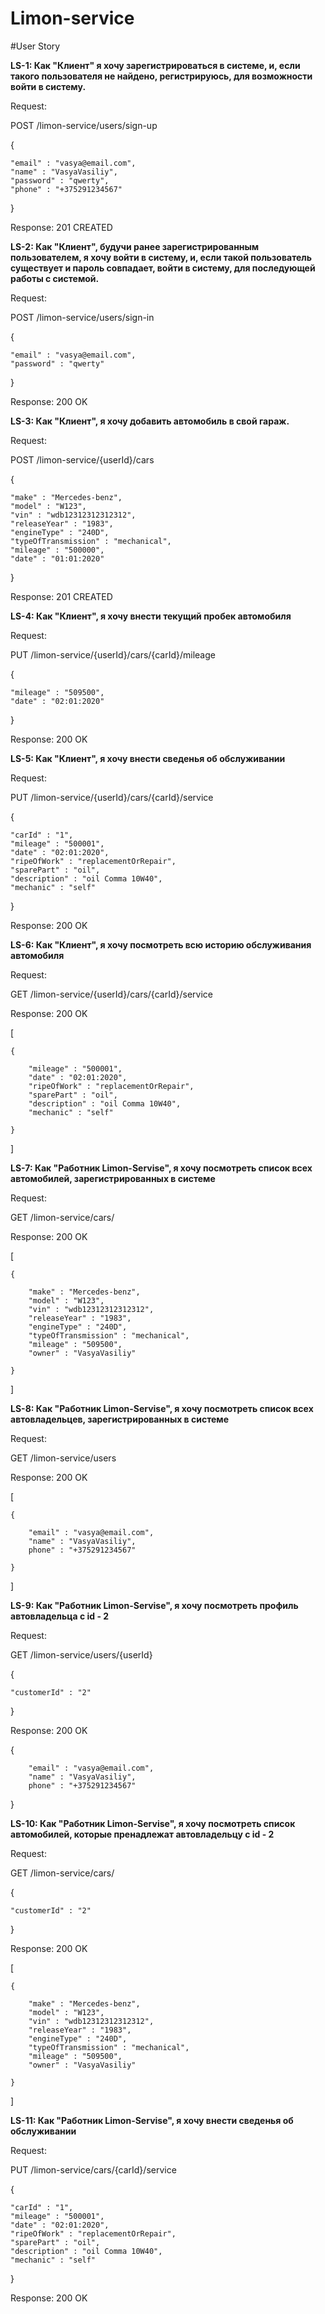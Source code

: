 # Limon-service

#User Story

**LS-1: Как "Клиент" я хочу зарегистрироваться в системе, и, если такого пользователя не найдено, регистрируюсь, для возможности войти в систему.**
      
Request:

POST /limon-service/users/sign-up

{

    "email" : "vasya@email.com",
    "name" : "VasyaVasiliy",
    "password" : "qwerty",
    "phone" : "+375291234567"
  
}

Response: 201 CREATED


**LS-2: Как "Клиент", будучи ранее зарегистрированным пользователем, я хочу войти в систему, и, если такой пользователь существует и пароль совпадает, войти в систему, для последующей работы с системой.**
      
Request:
      
POST /limon-service/users/sign-in
      
{

    "email" : "vasya@email.com",
    "password" : "qwerty"
      
}
      
Response: 200 OK

      
**LS-3: Как "Клиент", я хочу добавить автомобиль в свой гараж.**

Request:
      
POST /limon-service/{userId}/cars

{

    "make" : "Mercedes-benz",
    "model" : "W123",
    "vin" : "wdb12312312312312",
    "releaseYear" : "1983",
    "engineType" : "240D",
    "typeOfTransmission" : "mechanical",
    "mileage" : "500000",
    "date" : "01:01:2020"
    

}

Response: 201 CREATED

**LS-4: Как "Клиент", я хочу внести текущий пробек автомобиля**

Request:
 
PUT /limon-service/{userId}/cars/{carId}/mileage

{

    "mileage" : "509500",
    "date" : "02:01:2020"

}

Response: 200 OK


**LS-5: Как "Клиент", я хочу внести сведенья об обслуживании**

Request:
 
PUT /limon-service/{userId}/cars/{carId}/service

{

    "carId" : "1",
    "mileage" : "500001",
    "date" : "02:01:2020",
    "ripeOfWork" : "replacementOrRepair",
    "sparePart" : "oil",
    "description" : "oil Comma 10W40",
    "mechanic" : "self"

}

Response: 200 OK


**LS-6: Как "Клиент", я хочу посмотреть всю историю обслуживания автомобиля**

Request:
 
GET /limon-service/{userId}/cars/{carId}/service

Response: 200 OK

[

    {

        "mileage" : "500001",
        "date" : "02:01:2020",
        "ripeOfWork" : "replacementOrRepair",
        "sparePart" : "oil",
        "description" : "oil Comma 10W40",
        "mechanic" : "self"

    }

]


**LS-7: Как "Работник Limon-Servise", я хочу посмотреть список всех автомобилей, зарегистрированных в системе**

Request:
 
GET /limon-service/cars/

Response: 200 OK

[

    {

        "make" : "Mercedes-benz",
        "model" : "W123",
        "vin" : "wdb12312312312312",
        "releaseYear" : "1983",
        "engineType" : "240D",
        "typeOfTransmission" : "mechanical",
        "mileage" : "509500",
        "owner" : "VasyaVasiliy"

    }

]


**LS-8: Как "Работник Limon-Servise", я хочу посмотреть список всех автовладельцев, зарегистрированных в системе**

Request:

GET /limon-service/users

Response: 200 OK

[

    {

        "email" : "vasya@email.com",
        "name" : "VasyaVasiliy",
        phone" : "+375291234567"

    }

]


**LS-9: Как "Работник Limon-Servise", я хочу посмотреть профиль автовладельца с id - 2**

Request:

GET /limon-service/users/{userId}

{

    "customerId" : "2"

}

Response: 200 OK

{

        "email" : "vasya@email.com",
        "name" : "VasyaVasiliy",
        phone" : "+375291234567"

}


**LS-10: Как "Работник Limon-Servise", я хочу посмотреть список автомобилей, которые пренадлежат автовладельцу с id - 2**

Request:

GET /limon-service/cars/

{

    "customerId" : "2"

}

Response: 200 OK

[

    {

        "make" : "Mercedes-benz",
        "model" : "W123",
        "vin" : "wdb12312312312312",
        "releaseYear" : "1983",
        "engineType" : "240D",
        "typeOfTransmission" : "mechanical",
        "mileage" : "509500",
        "owner" : "VasyaVasiliy"

    }

]


**LS-11: Как "Работник Limon-Servise", я хочу внести сведенья об обслуживании**
                                       
Request:
                                        
PUT /limon-service/cars/{carId}/service
                                   
{

    "carId" : "1",
    "mileage" : "500001",
    "date" : "02:01:2020",
    "ripeOfWork" : "replacementOrRepair",
    "sparePart" : "oil",
    "description" : "oil Comma 10W40",
    "mechanic" : "self"
                                       
}
                                       
Response: 200 OK